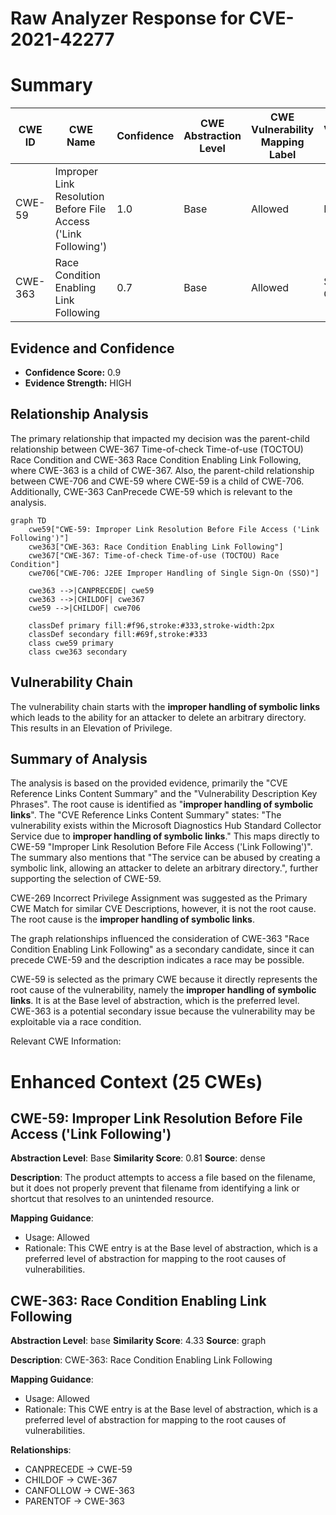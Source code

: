 # Raw Analyzer Response for CVE-2021-42277

# Summary
| CWE ID | CWE Name | Confidence | CWE Abstraction Level | CWE Vulnerability Mapping Label | CWE-Vulnerability Mapping Notes |
|---|---|---|---|---|---|
| CWE-59 | Improper Link Resolution Before File Access ('Link Following') | 1.0 | Base | Allowed | Primary CWE |
| CWE-363 | Race Condition Enabling Link Following | 0.7 | Base | Allowed | Secondary Candidate |

## Evidence and Confidence

*   **Confidence Score:** 0.9
*   **Evidence Strength:** HIGH

## Relationship Analysis
The primary relationship that impacted my decision was the parent-child relationship between CWE-367 Time-of-check Time-of-use (TOCTOU) Race Condition and CWE-363 Race Condition Enabling Link Following, where CWE-363 is a child of CWE-367. Also, the parent-child relationship between CWE-706 and CWE-59 where CWE-59 is a child of CWE-706. Additionally, CWE-363 CanPrecede CWE-59 which is relevant to the analysis.

```mermaid
graph TD
    cwe59["CWE-59: Improper Link Resolution Before File Access ('Link Following')"]
    cwe363["CWE-363: Race Condition Enabling Link Following"]
    cwe367["CWE-367: Time-of-check Time-of-use (TOCTOU) Race Condition"]
    cwe706["CWE-706: J2EE Improper Handling of Single Sign-On (SSO)"]
    
    cwe363 -->|CANPRECEDE| cwe59
    cwe363 -->|CHILDOF| cwe367
    cwe59 -->|CHILDOF| cwe706

    classDef primary fill:#f96,stroke:#333,stroke-width:2px
    classDef secondary fill:#69f,stroke:#333
    class cwe59 primary
    class cwe363 secondary
```

## Vulnerability Chain
The vulnerability chain starts with the **improper handling of symbolic links** which leads to the ability for an attacker to delete an arbitrary directory. This results in an Elevation of Privilege.

## Summary of Analysis
The analysis is based on the provided evidence, primarily the "CVE Reference Links Content Summary" and the "Vulnerability Description Key Phrases". The root cause is identified as "**improper handling of symbolic links**". The "CVE Reference Links Content Summary" states: "The vulnerability exists within the Microsoft Diagnostics Hub Standard Collector Service due to **improper handling of symbolic links**." This maps directly to CWE-59 "Improper Link Resolution Before File Access ('Link Following')". The summary also mentions that "The service can be abused by creating a symbolic link, allowing an attacker to delete an arbitrary directory.", further supporting the selection of CWE-59.

CWE-269 Incorrect Privilege Assignment was suggested as the Primary CWE Match for similar CVE Descriptions, however, it is not the root cause. The root cause is the **improper handling of symbolic links**.

The graph relationships influenced the consideration of CWE-363 "Race Condition Enabling Link Following" as a secondary candidate, since it can precede CWE-59 and the description indicates a race may be possible.

CWE-59 is selected as the primary CWE because it directly represents the root cause of the vulnerability, namely the **improper handling of symbolic links**. It is at the Base level of abstraction, which is the preferred level. CWE-363 is a potential secondary issue because the vulnerability may be exploitable via a race condition.

Relevant CWE Information:

# Enhanced Context (25 CWEs)

## CWE-59: Improper Link Resolution Before File Access ('Link Following')
**Abstraction Level**: Base
**Similarity Score**: 0.81
**Source**: dense

**Description**:
The product attempts to access a file based on the filename, but it does not properly prevent that filename from identifying a link or shortcut that resolves to an unintended resource.

**Mapping Guidance**:
- Usage: Allowed
- Rationale: This CWE entry is at the Base level of abstraction, which is a preferred level of abstraction for mapping to the root causes of vulnerabilities.

## CWE-363: Race Condition Enabling Link Following
**Abstraction Level**: base
**Similarity Score**: 4.33
**Source**: graph

**Description**:
CWE-363: Race Condition Enabling Link Following

**Mapping Guidance**:
- Usage: Allowed
- Rationale: This CWE entry is at the Base level of abstraction, which is a preferred level of abstraction for mapping to the root causes of vulnerabilities.

**Relationships**:
- CANPRECEDE -> CWE-59
- CHILDOF -> CWE-367
- CANFOLLOW -> CWE-363
- PARENTOF -> CWE-363